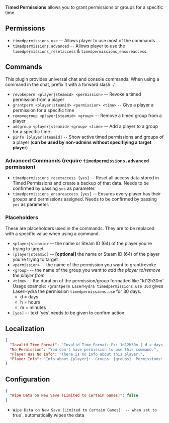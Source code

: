 ﻿**Timed Permissions** allows you to grant permissions or groups for a specific time.  

## Permissions

- `timedpermissions.use` -- Allows player to use most of the commands
- `timedpermissions.advanced` -- Allows player to use the `timedpermissions_resetaccess` & `timedpermissions_ensureaccess`.

## Commands

This plugin provides universal chat and console commands. When using a command in the chat, prefix it with a forward slash: `/`

- `revokeperm <player|steamid> <permission>` -- Revoke a timed permission from a player  
- `grantperm <player|steamid> <permission> <time>` -- Give a player a permission for a specific time  
- `removegroup <player|steamid> <group>` -- Remove a timed group from a player  
- `addgroup <player|steamid> <group> <time>` -- Add a player to a group for a specific time  
- `pinfo [player|steamid]` -- Show active timed permissions and groups of a player (**can be used by non-admins without specifiying a target player**)  

### Advanced Commands (require `timedpermissions.advanced` permission)
- `timedpermissions_resetaccess [yes]` -- Reset all access data stored in Timed Permissions and create a backup of that data. Needs to be confirmed by passing `yes` as parameter.  
- `timedpermissions_ensureaccess [yes]` -- Ensures every player has their groups and permissions assigned. Needs to be confirmed by passing `yes` as parameter.  

### Placeholders
These are placeholders used in the commands. They are to be replaced with a specific value when using a command.  
- `<player|steamid>` -- the name or Steam ID (64) of the player you're trying to target
- `[player|steamid]` -- **[optional]** the name or Steam ID (64) of the player you're trying to target
- `<permission>` -- the name of the permission you want to grant/revoke
- `<group>` -- the name of the group you want to *add the player to*/*remove the player from*
- `<time>` -- the duration of the permission/group formatted like '1d12h30m'  
Usage example: `/grantperm LaserHydra timedpermissions.use 30d` gives LaserHydra the permission `timedpermissions.use` for 30 days.  
  - d = days  
  - h = hours  
  - m = minutes  
- `[yes]` -- text 'yes' needs to be given to confirm action

## Localization

```json
{  
  "Invalid Time Format": "Invalid Time Format: Ex: 1d12h30m | d = days, h = hours, m = minutes",  
  "No Permission": "You don't have permission to use this command.",  
  "Player Has No Info": "There is no info about this player.",  
  "Player Info": "Info about {player}:  Groups: {groups}  Permissions: {permissions}"
}
```

## Configuration

```json
{  
  "Wipe Data on New Save (Limited to Certain Games)": false  
}
```

- `Wipe Data on New Save (Limited to Certain Games)' -- when set to `true`, automatically wipes the data 